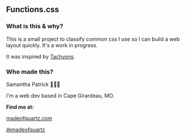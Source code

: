 Functions.css
-------------

### What is this & why?
This is a small project to classify common css I use so I can build a web layout quickly. It's a work in progress.

It was inspired by [Tachyons](http://tachyons.io/).

### Who made this?
Samantha Patrick 👩🏻‍💻

I'm a web dev based in Cape Girardeau, MO.

**Find me at:**

[madeofquartz.com](http://madeofquartz.com/)


[@madeofquartz](http://twitter.com/madeofquartz)
